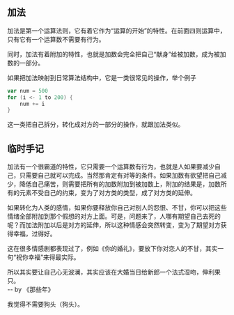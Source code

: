 ## 加法
加法是第一个运算法则，它有着它作为“运算的开始”的特性。在前面四则运算中，只有它有一个运算数不需要有行为。

同时，加法有着附加的特性，也就是加数会完全把自己“献身”给被加数，成为被加数的一部分。

如果把加法映射到日常算法结构中，它是一类很常见的操作，举个例子
```scala
var num = 500
for (i <- 1 to 200) {
    num += i
}
```
这一类把自己拆分，转化成对方的一部分的操作，就跟加法类似。

## 临时手记
加法有一个很霸道的特性，它只需要一个运算数有行为，也就是人如果要减少自己，只需要自己就可以完成。当然那肯定有对等的条件。如果加数有欲望把自己减少，降低自己痛苦，则需要把所有的加数附加到被加数上，附加的结果是，加数所有的元素不受自己的约束，变为了对方类的类型，成了对方类的延伸。

如果转化为人类的感情，如果你要释放你自己对别人的怨恨、不甘，你可以把这些情绪全部附加到那个假想的对方上面。可是，问题来了，人哪有期望自己去死的呢？而加法附加以后是对方的延伸，所以这种情感会突然转变，变为了期望对方获得幸福，过得好。

这在很多情感剧都表现过了，例如《你的婚礼》，要放下你对恋人的不甘，其实一句“祝你幸福”来得最实际。

所以其实要让自己心无波澜，其实应该在大婚当日给新郎一个法式湿吻，伸利果只。  
-- by 《那些年》

我觉得不需要狗头（狗头）。